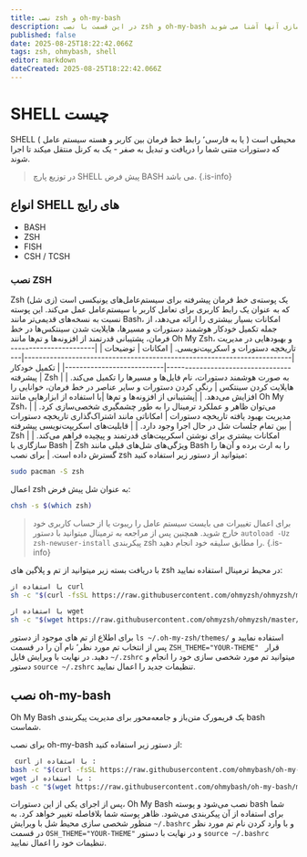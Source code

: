 ```yaml
---
title: نصب zsh و oh-my-bash
description: در این قسمت با نصب zsh و oh-my-bash همراه با شخصی سازی آنها آشنا می شوید.
published: false
date: 2025-08-25T18:22:42.066Z
tags: zsh, ohmybash, shell
editor: markdown
dateCreated: 2025-08-25T18:22:42.066Z
---
```


# SHELL چیست
SHELL ( یا به فارسی٬ رابط خط فرمان بین کاربر و هسته سیستم عامل ) محیطی است که دستورات متنی شما را دریافت و تبدیل به صفر - یک به کرنل منتقل میکند تا اجرا شوند.
> در توزیع پارچ SHELL پیش فرض BASH می باشد.
{.is-info}
## انواع SHELL های رایج
- BASH
- ZSH
- FISH
- CSH / TCSH

### نصب ZSH
Zsh (زی شل) یک پوسته‌ی خط فرمان پیشرفته برای سیستم‌عامل‌های یونیکسی است که به عنوان یک رابط کاربری برای تعامل کاربر با سیستم‌عامل عمل می‌کند. این پوسته نسبت به نسخه‌های قدیمی‌تر مانند Bash، امکانات بسیار بیشتری را ارائه می‌دهد، از جمله تکمیل خودکار هوشمند دستورات و مسیرها، هایلایت شدن سینتکس‌ها در خط فرمان، پشتیبانی قدرتمند از افزونه‌ها و تم‌ها مانند Oh My Zsh، و بهبودهایی در مدیریت تاریخچه دستورات و اسکریپت‌نویسی.
| امکانات                 | توضیحات                                                                |
|-----------------------|-------------------------------------------------------------------------|-------------------------------------|---------------------------|
| تکمیل خودکار پیشرفته          | Zsh به صورت هوشمند دستورات، نام فایل‌ها و مسیرها را تکمیل می‌کند.                                                       |
| هایلایت کردن سینتکس       | رنگی کردن دستورات و سایر عناصر در خط فرمان، خوانایی را افزایش می‌دهد.                                                       |
|پشتیبانی از افزونه‌ها و تم‌ها        |با استفاده از ابزارهایی مانند Oh My Zsh، می‌توان ظاهر و عملکرد ترمینال را به طور چشمگیری شخصی‌سازی کرد.                                                                                  |
| مدیریت بهبود یافته تاریخچه دستورات | امکاناتی مانند اشتراک‌گذاری تاریخچه دستورات بین تمام جلسات شل در حال اجرا وجود دارد.                                                          |
| قابلیت‌های اسکریپت‌نویسی پیشرفته    | Zsh امکانات بیشتری برای نوشتن اسکریپت‌های قدرتمند و پیچیده فراهم می‌کند.                                                    |
| سازگاری با Bash             | Zsh ویژگی‌های شل‌های قبلی مانند Bash را به ارث برده و آن‌ها را گسترش داده است.                                                        |
برای نصب zsh میتوانید از دستور زیر استفاده کنید:

```bash
sudo pacman -S zsh
```
اعمال zsh به عنوان شل پیش فرض:

```bash
chsh -s $(which zsh)
```
> برای اعمال تغییرات می بایست سیستم عامل را ریبوت یا از حساب کاربری خود خارج شوید.
همچنین پس از مراجعه به ترمینال میتوانید با دستور `autoload -Uz zsh-newuser-install`  پیکربندی zsh را مطابق سلیقه خود انجام دهید.
{.is-info}

با دریافت بسته زیر میتوانید از تم و پلاگین های zsh در محیط ترمینال استفاده نمایید:

```bash
با استفاده از curl
sh -c "$(curl -fsSL https://raw.githubusercontent.com/ohmyzsh/ohmyzsh/master/tools/install.sh)"

با استفاده از wget
sh -c "$(wget https://raw.githubusercontent.com/ohmyzsh/ohmyzsh/master/tools/install.sh -O -)"

```
برای اطلاع از تم های موجود از دستور `ls ~/.oh-my-zsh/themes/` استفاده نمایید و پس از انتخاب تم مورد نظر٬ نام آن را در قسمت ‍‍`ZSH_THEME="YOUR-THEME" ` قرار دهید.
در نهایت با ویرایش فایل ` ~/.zshrc ` میتوانید تم مورد شخصی سازی خود را انجام و دستور  ‍‍‍‍`source ~/.zshrc`  تنظیمات جدید را اعمال نمایید.

## نصب oh-my-bash
Oh My Bash یک فریمورک متن‌باز و جامعه‌محور برای مدیریت پیکربندی bash شماست.

برای نصب oh-my-bash از دستور زیر استفاده کنید:

```bash
 curl با استفاده از :
bash -c "$(curl -fsSL https://raw.githubusercontent.com/ohmybash/oh-my-bash/master/tools/install.sh)"
wget با استفاده از :
bash -c "$(wget https://raw.githubusercontent.com/ohmybash/oh-my-bash/master/tools/install.sh -O -)"
```
پس از اجرای یکی از این دستورات، Oh My Bash نصب می‌شود و پوسته bash شما برای استفاده از آن پیکربندی می‌شود. ظاهر پوسته شما بلافاصله تغییر خواهد کرد.
به منظور شخصی سازی محیط شل با ویرایش `~/.bashrc` و با وارد کردن نام تم مورد نظر در قسمت ‍‍`OSH_THEME="YOUR-THEME"` و در نهایت با دستور ‍‍`source ~/.bashrc` تنظیمات خود را اعمال نمایید. 